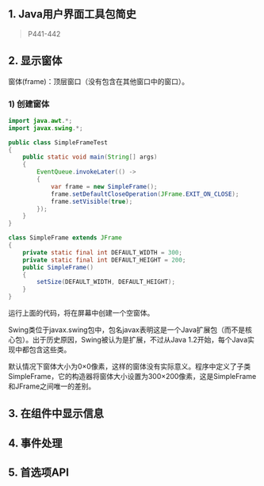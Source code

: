 ## 1. Java用户界面工具包简史

> P441-442

## 2. 显示窗体

窗体(frame)：顶层窗口（没有包含在其他窗口中的窗口）。

### 1) 创建窗体

```Java
import java.awt.*;
import javax.swing.*;

public class SimpleFrameTest
{
	public static void main(String[] args)
	{
		EventQueue.invokeLater(() ->
		{
			var frame = new SimpleFrame();
			frame.setDefaultCloseOperation(JFrame.EXIT_ON_CLOSE);
			frame.setVisible(true);
		});
	}
}

class SimpleFrame extends JFrame
{
	private static final int DEFAULT_WIDTH = 300;
	private static final int DEFAULT_HEIGHT = 200;
	public SimpleFrame()
	{
		setSize(DEFAULT_WIDTH, DEFAULT_HEIGHT);
	}
}
```

运行上面的代码，将在屏幕中创建一个空窗体。

Swing类位于javax.swing包中，包名javax表明这是一个Java扩展包（而不是核心包）。出于历史原因，Swing被认为是扩展，不过从Java 1.2开始，每个Java实现中都包含这些类。

默认情况下窗体大小为0×0像素，这样的窗体没有实际意义。程序中定义了子类SimpleFrame，它的构造器将窗体大小设置为300×200像素，这是SimpleFrame和JFrame之间唯一的差别。

## 3. 在组件中显示信息

## 4. 事件处理

## 5. 首选项API